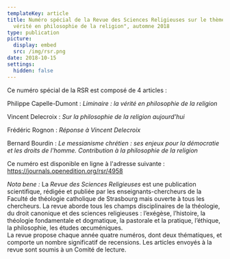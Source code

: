 ```yaml
---
templateKey: article
title: Numéro spécial de la Revue des Sciences Religieuses sur le thème "La
  vérité en philosophie de la religion", automne 2018
type: publication
picture:
  display: embed
  src: /img/rsr.png
date: 2018-10-15
settings:
  hidden: false
---
```

Ce numéro spécial de la RSR est composé de 4 articles :

Philippe Capelle-Dumont : *Liminaire : la vérité en philosophie de la religion*

Vincent Delecroix : *Sur la philosophie de la religion aujourd'hui*

Frédéric Rognon : *Réponse à Vincent Delecroix*

Bernard Bourdin : *Le messianisme chrétien : ses enjeux pour la démocratie et les droits de l'homme. Contribution à la philosophie de la religion*

Ce numéro est disponible en ligne à l'adresse suivante : https://journals.openedition.org/rsr/4958

*Nota bene :* La *Revue des Sciences Religieuses* est une publication scientifique, rédigée et publiée par les enseignants-chercheurs de la Faculté de théologie catholique de Strasbourg mais ouverte à tous les chercheurs. La revue aborde tous les champs disciplinaires de la théologie, du droit canonique et des sciences religieuses : l’exégèse, l’histoire, la théologie fondamentale et dogmatique, la pastorale et la pratique, l’éthique, la philosophie, les études œcuméniques.\
La revue propose chaque année quatre numéros, dont deux thématiques, et comporte un nombre significatif de recensions. Les articles envoyés à la revue sont soumis à un Comité de lecture.